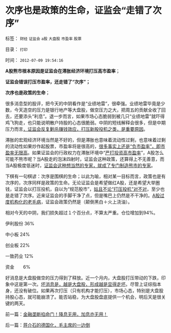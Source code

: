 # 次序也是政策的生命，证监会“走错了次序”

标签： `财经` `证监会` `a股` `大盘股` `市盈率` `股票` 

目录： `打印`

时间： `2012-07-09 19:54:16`

**A股熊市根本原因是证监会在滞胀经济环境打压高市盈率**；

**证监会错误打压市盈率，还走错了“次序”；**

**次序也是政策的生命**；

很多消息型的股评，把今天的中阴看作是“业绩地雷”，很牵强。业绩地雷毕竟是少数，今天造空的压力是银行地产等大盘股，做空压力之大，把周五的贡献全收了回去，还要添头“利息”。退一步而言，如果市场心态脆弱到被几只“业绩地雷”就吓得鸡飞狗走，也只能说明散户持股的心态很脆弱。中阴的短线解释会很多，但是中期压力而言[，证监会反复剿杀赚钱效应，打压新股投机之类，是重要原因](../../../2012/1/13/股民心虚象小偷，机构抢劫象强盗，国民无知做看客；.md)。

滞胀的宏观经济环境当然是不好的，但是滞胀也意味着流动性过剩，也意味着过剩的流动性如果炒作起股票，市盈率将是很高的，[很多事实上还是“负市盈率”，即市盈率无限高](../../../2011/7/1/A股合理的市盈率应是无限高.md)。如果证监会的行政权力在滞胀环境中“[严打投资高市盈率](../../../2012/1/10/高市盈率是被特权侵犯的“生理反应”；.md)”，A股怎么可能不熊市呢？当A股走的泡沫四射时，证监会这种政策，还算得上不无善意，而当A股极度低迷时，[证监会这种想当然的专家，就成了专门制造熊市的专家](../../../2012/1/5/证监会政策过度令A股熊遍全球.md)。

下棋有一句棋谚：次序是围棋的生命；以此为喻，相对某一目标而言，政策也是有次序的，次序同样是政策的生命。无论证监会是希望做红A股，还是希望大举圈钱，证监会以打压投机，自以为“规范股市”，[姑且不论“打压投机”对不对](../../../2012/1/13/投机有益，做庄合理，打压投机做庄“违法”.md)，至少也是走错了次序。近来证监会的手脚干净了点，但是嘴巴上仍然是不干净的。[A股过度机构化的老毛病](../../../2011/10/21/A股低迷为机构化“国进民退”还债.md)，证监会政策仍然是（颠倒黑白＋火上浇油）。

相对今天的中阴，我们损失超过１个百分点，不算太严重。仓位增加到94%。

伊利股份 36%

中小板 24%

创业板 22%

一致药业 12%

资金　　6%

好消息是大盘股做空的压力得到了释放。近一个月内，大盘股打压带动的下跌，印象中这是第一次。[坏消息是，越是大盘股，形成越是显得走坏](../../../2011/1/18/大象有癌症，小猴扛大旗!.md)。尽管上证综指本身，还没有破位。如果再次打压（只有机构才能打压），市场心态，特别是大盘股持股心态，就可能崩溃了。能否站稳，为大盘股盘底提供一个机会，明后天是很关键的两天。



前一篇：[金融垄断掐命门！降息无用，加息亦无用！](../../../2012/7/9/金融垄断掐命门！降息无用，加息亦无用！.md)

后一篇：[蒋介石的德国化，毛主席的一边倒](../../../2012/7/10/蒋介石的德国化，毛主席的一边倒.md)